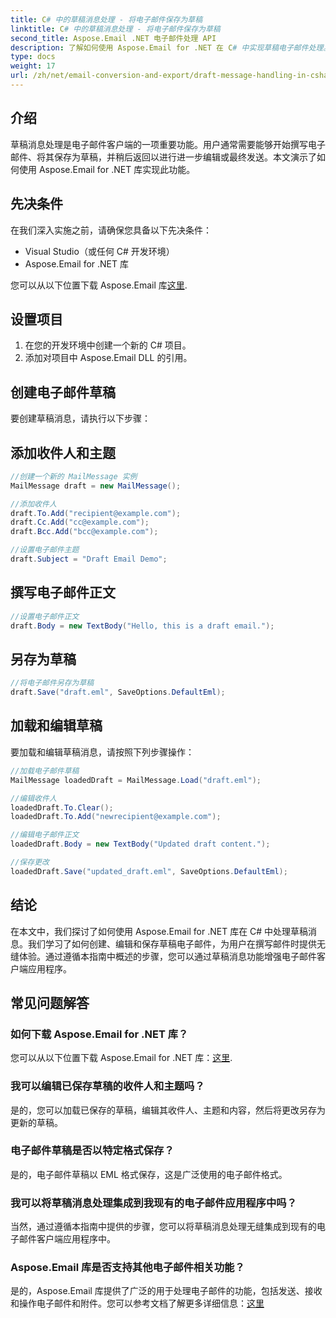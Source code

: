 ```yaml
---
title: C# 中的草稿消息处理 - 将电子邮件保存为草稿
linktitle: C# 中的草稿消息处理 - 将电子邮件保存为草稿
second_title: Aspose.Email .NET 电子邮件处理 API
description: 了解如何使用 Aspose.Email for .NET 在 C# 中实现草稿电子邮件处理。无缝创建、编辑和保存草稿。
type: docs
weight: 17
url: /zh/net/email-conversion-and-export/draft-message-handling-in-csharp-saving-email-as-draft/
---
```


## 介绍

草稿消息处理是电子邮件客户端的一项重要功能。用户通常需要能够开始撰写电子邮件、将其保存为草稿，并稍后返回以进行进一步编辑或最终发送。本文演示了如何使用 Aspose.Email for .NET 库实现此功能。

## 先决条件

在我们深入实施之前，请确保您具备以下先决条件：

- Visual Studio（或任何 C# 开发环境）
- Aspose.Email for .NET 库

您可以从以下位置下载 Aspose.Email 库[这里](https://releases.aspose.com/email/net).

## 设置项目

1. 在您的开发环境中创建一个新的 C# 项目。
2. 添加对项目中 Aspose.Email DLL 的引用。

## 创建电子邮件草稿

要创建草稿消息，请执行以下步骤：

## 添加收件人和主题

```csharp
//创建一个新的 MailMessage 实例
MailMessage draft = new MailMessage();

//添加收件人
draft.To.Add("recipient@example.com");
draft.Cc.Add("cc@example.com");
draft.Bcc.Add("bcc@example.com");

//设置电子邮件主题
draft.Subject = "Draft Email Demo";
```

## 撰写电子邮件正文

```csharp
//设置电子邮件正文
draft.Body = new TextBody("Hello, this is a draft email.");
```

## 另存为草稿

```csharp
//将电子邮件另存为草稿
draft.Save("draft.eml", SaveOptions.DefaultEml);
```

## 加载和编辑草稿

要加载和编辑草稿消息，请按照下列步骤操作：

```csharp
//加载电子邮件草稿
MailMessage loadedDraft = MailMessage.Load("draft.eml");

//编辑收件人
loadedDraft.To.Clear();
loadedDraft.To.Add("newrecipient@example.com");

//编辑电子邮件正文
loadedDraft.Body = new TextBody("Updated draft content.");

//保存更改
loadedDraft.Save("updated_draft.eml", SaveOptions.DefaultEml);
```

## 结论

在本文中，我们探讨了如何使用 Aspose.Email for .NET 库在 C# 中处理草稿消息。我们学习了如何创建、编辑和保存草稿电子邮件，为用户在撰写邮件时提供无缝体验。通过遵循本指南中概述的步骤，您可以通过草稿消息功能增强电子邮件客户端应用程序。

## 常见问题解答

### 如何下载 Aspose.Email for .NET 库？

您可以从以下位置下载 Aspose.Email for .NET 库：[这里](https://releases.aspose.com/email/net).

### 我可以编辑已保存草稿的收件人和主题吗？

是的，您可以加载已保存的草稿，编辑其收件人、主题和内容，然后将更改另存为更新的草稿。

### 电子邮件草稿是否以特定格式保存？

是的，电子邮件草稿以 EML 格式保存，这是广泛使用的电子邮件格式。

### 我可以将草稿消息处理集成到我现有的电子邮件应用程序中吗？

当然，通过遵循本指南中提供的步骤，您可以将草稿消息处理无缝集成到现有的电子邮件客户端应用程序中。

### Aspose.Email 库是否支持其他电子邮件相关功能？

是的，Aspose.Email 库提供了广泛的用于处理电子邮件的功能，包括发送、接收和操作电子邮件和附件。您可以参考文档了解更多详细信息：[这里](https://reference.aspose.com)